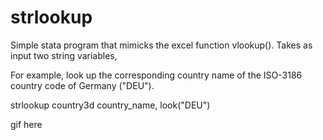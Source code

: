 # strlookup

Simple stata program that mimicks the excel function vlookup(). Takes as input two string variables, 

For example, look up the corresponding country name of the ISO-3186 country code of Germany ("DEU").

strlookup country3d country_name, look("DEU")


gif here
